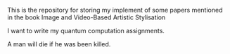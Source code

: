 This is the repository for storing my implement of some papers mentioned in the book Image and Video-Based Artistic Stylisation


I want to write my quantum computation assignments.


A man will die if he was been killed.
